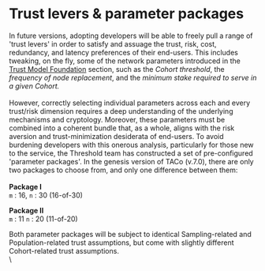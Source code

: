 # Trust levers & parameter packages

In future versions, adopting developers will be able to freely pull a range of 'trust levers' in order to satisfy and assuage the trust, risk, cost, redundancy, and latency preferences of their end-users. This includes tweaking, on the fly, some of the network parameters introduced in the [Trust Model Foundation](cbd-mainnet-version.md) section, such as the _Cohort_ _threshold_, the _frequency of node replacement_, and the _minimum stake required to serve in a given Cohort._ \
\
However, correctly selecting individual parameters across each and every trust/risk dimension requires a deep understanding of the underlying mechanisms and cryptology. Moreover, these parameters must be combined into a coherent bundle that, as a whole, aligns with the risk aversion and trust-minimization desiderata of end-users. To avoid burdening developers with this onerous analysis, particularly for those new to the service, the Threshold team has constructed a set of pre-configured 'parameter packages'. In the genesis version of TACo (v.7.0), there are only two packages to choose from, and only one difference between them:\
\
**Package I** \
`m` : 16, `n` : 30 (16-of-30)&#x20;

**Package II** \
`m` : 11 `n` : 20 (11-of-20)&#x20;

Both parameter packages will be subject to identical Sampling-related and Population-related trust assumptions, but come with slightly different Cohort-related trust assumptions. \
\
